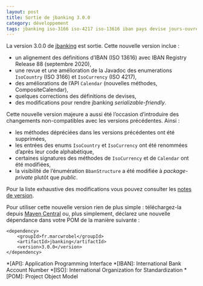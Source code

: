 ```yaml
---
layout: post
title: Sortie de jbanking 3.0.0
category: développement
tags: jbanking iso-3166 iso-4217 iso-13616 iban pays devise jours-ouvrés
---
```


La version 3.0.0 de [jbanking](https://github.com/marcwrobel/jbanking) est sortie. Cette nouvelle
version inclue :
- un alignement des définitions d’IBAN (ISO 13616) avec IBAN Registry Release 88 (septembre 2020),
- une revue et une amélioration de la Javadoc des enumerations `IsoCountry` (ISO 3166) et `IsoCurrency` (ISO 4217),
- des améliorations de l’API `Calendar` (nouvelles méthodes, CompositeCalendar),
- quelques corrections des définitions de devises,
- des modifications pour rendre jbanking _serializable-friendly_.

Cette nouvelle version majeure a aussi été l’occasion d’introduire des changements non-compatibles
avec les versions précédentes. Ainsi :
- les méthodes dépréciées dans les versions précédentes ont été supprimées,
- les entrées des enums `IsoCountry` et `IsoCurrency` ont été renommées d’après leur code alphabétique,
- certaines signatures des méthodes de `IsoCurrency` et de `Calendar` ont été modifiées,
- la visibilité de l’énumération `BbanStructure` a été modifiée à _package-private_ plutôt que _public_.

Pour la liste exhaustive des modifications vous pouvez consulter les
[notes de version](https://github.com/marcwrobel/jbanking/releases/tag/v3.0.0).

Pour utiliser cette nouvelle version rien de plus simple : téléchargez-la depuis [Maven
Central](https://search.maven.org/artifact/fr.marcwrobel/jbanking/3.0.0/jar) ou, plus simplement,
déclarez une nouvelle dépendance dans votre POM de la manière suivante :

    <dependency>
        <groupId>fr.marcwrobel</groupId>
        <artifactId>jbanking</artifactId>
        <version>3.0.0</version>
    </dependency>

*[API]: Application Programming Interface
*[IBAN]: International Bank Account Number
*[ISO]: International Organization for Standardization
*[POM]: Project Object Model
